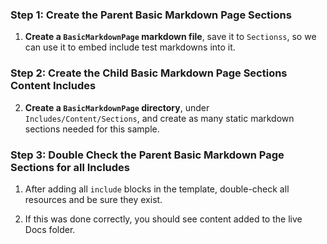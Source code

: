 ﻿
### Step 1: Create the Parent Basic Markdown Page Sections

1. **Create a `BasicMarkdownPage` markdown file**, save it to `Sectionss`, so we can use it to embed include test markdowns into it.

### Step 2: Create the Child Basic Markdown Page Sections Content Includes

2. **Create a `BasicMarkdownPage` directory**, under `Includes/Content/Sections`, and create as many static markdown sections needed for this sample.

### Step 3: Double Check the Parent Basic Markdown Page Sections for all Includes

1. After adding all `include` blocks in the template, double-check all resources and be sure they exist. 
   
2. If this was done correctly, you should see content added to the live Docs folder.


